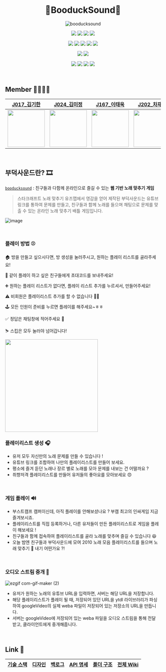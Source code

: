 <h1 align="center"> 🐥BooduckSound🐥 </h1>
<div align="center"><img src="https://user-images.githubusercontent.com/49841765/139250079-ebf5d063-5fac-40d9-8c7a-b59989baa1e0.png" alt="booducksound"/></div>
<div align="center">
  <p>
    <img src="https://img.shields.io/badge/TypeScript-3178C6?style=flat-square&logo=TypeScript&logoColor=white"/>
    <img src="https://img.shields.io/badge/Socket.io-010101?style=flat-square&logo=Socket.io&logoColor=white"/>
    <img src="https://img.shields.io/badge/ESLint-4B32C3?style=flat-square&logo=ESLint&logoColor=white"/>
    <img src="https://img.shields.io/badge/Prettier-F7B93E?style=flat-square&logo=Prettier&logoColor=white"/>
  </p>
  <p>
    <img src="https://img.shields.io/badge/React-61DAFB?style=flat-square&logo=React&logoColor=white"/>
    <img src="https://img.shields.io/badge/Next.js-000000?style=flat-square&logo=Next.js&logoColor=white"/>
    <img src="https://img.shields.io/badge/Redux-764ABC?style=flat-square&logo=Redux&logoColor=white"/>
    <img src="https://img.shields.io/badge/emotion-DB7093?style=flat-square&logo=styled-components&logoColor=white"/>
    <img src="https://img.shields.io/badge/Testing Library-E33332?style=flat-square&logo=Testing Library&logoColor=white"/>
  </p>
  <p>
    <img src="https://img.shields.io/badge/Express-000000?style=flat-square&logo=Express&logoColor=white"/>
    <img src="https://img.shields.io/badge/MongoDB-47A248?style=flat-square&logo=MongoDB&logoColor=white"/>
  </p>
  <p>
    <img src="https://img.shields.io/badge/NGINX-009639?style=flat-square&logo=NGINX&logoColor=white"/>
    <img src="https://img.shields.io/badge/PM2-2B037A?style=flat-square&logo=PM2&logoColor=white"/>
    <img src="https://img.shields.io/badge/Naver Cloud-03C75A?style=flat-square&logo=Naver&logoColor=white"/>
    <img src="https://img.shields.io/badge/Github Actions-2088FF?style=flat-square&logo=Github Actions&logoColor=white"/>
  </p>
</div>

<br>

## Member 👨‍👨‍👦‍👦

<div align="center">

|                 [J017\_김기한](https://github.com/vgihan)                 |                [J024\_김미정](https://github.com/guiyomj)                 |               [J167\_이태욱](https://github.com/leetaewook)               |               [J202\_차재명](https://github.com/Coreight98)               |
| :-----------------------------------------------------------------------: | :-----------------------------------------------------------------------: | :-----------------------------------------------------------------------: | :-----------------------------------------------------------------------: |
| <img src='https://avatars.githubusercontent.com/u/49841765?v=4' width=120> | <img src='https://avatars.githubusercontent.com/u/57428261?v=4' width=120> | <img src='https://avatars.githubusercontent.com/u/72855455?v=4' width=120> | <img src='https://avatars.githubusercontent.com/u/38166372?v=4' width=120> |

</div>

<br>

## 부덕사운드란? 🎞

<div class="callout">
  <div>
    <p><code><a href='https://booducksound.com'>booducksound</a></code> : 친구들과 다함께 온라인으로 즐길 수 있는 <b>웹 기반 노래 맞추기 게임</b></p>
  </div>
</div>

> 스타크래프트 노래 맞추기 유즈맵에서 영감을 얻어 제작된 부덕사운드는 유튜브 링크를 통하여 문제를 만들고, 친구들과 함께 노래를 들으며 채팅으로 문제를 맞출 수 있는 온라인 노래 맞추기 배틀 게임입니다.


![image](https://user-images.githubusercontent.com/49841765/143986906-2c3680a6-5edc-40dc-8ce6-16d9982447d0.png)

<br>

### 플레이 방법 ⚾

🏠 방을 만들고 싶으시다면, 방 생성을 눌러주시고, 원하는 플레이 리스트를 골라주세요!

🎉 같이 플레이 하고 싶은 친구들에게 초대코드를 보내주세요!

➕ 원하는 플레이 리스트가 없다면, 플레이 리스트 추가를 누르셔서, 만들어주세요!

⚠️ 비회원은 플레이리스트 추가를 할 수 없습니다 🥲🥲

🕹 모든 인원이 준비를 누르면 플레이를 해주세요~ㅎㅎ

✅ 정답은 채팅창에 적어주세요 🧡

⛷ 스킵은 모두 눌러야 넘어갑니다!

<img src='https://media2.giphy.com/media/4oMoIbIQrvCjm/giphy.gif?cid=ecf05e47esel7g35iuq4diuyz01iw911vkecytet7dkfn18b&rid=giphy.gif&ct=g' width=300 />

<br>

### 플레이리스트 생성 🎧

- 유저 모두 자신만의 노래 문제를 만들 수 있습니다 !
- 유튜브 링크를 조합하여 나만의 플레이리스트를 만들어 보세요.
- 평소에 즐겨 듣던 노래나 장르 별로 노래를 모아 문제를 내보는 건 어떨까요 ?
- 취향저격 플레이리스트를 만들어 유저들의 좋아요를 모아보세요 😍

<br>

### 게임 플레이 🔊

- 부스트캠프 캠퍼이신데, 아직 플레이를 안해보셨나요 ? 부캠 최고의 인싸게임 지금 즐겨보시죠.
- 플레이리스트를 직접 등록하거나, 다른 유저들이 만든 플레이리스트로 게임을 플레이 해보세요 !
- 친구들과 함께 접속하여 플레이리스트를 골라 노래를 맞추며 즐길 수 있습니다 😆
- 오늘 밤엔 친구들과 부덕사운드에 모여 2010 노래 모음 플레이리스트를 들으며 노래 맞추기 🍗 내기 어떤가요 ?!

<br>

### 오디오 스트림 중개 🎵

![ezgif com-gif-maker (2)](https://user-images.githubusercontent.com/49841765/143987304-3500bcac-561c-4bed-92b1-5fc306e8dd99.gif)

- 유저가 원하는 노래의 유튜브 URL을 입력하면, 서버는 해당 URL을 저장합니다.
- 해당 플레이리스트가 플레이 될 때, 저장되어 있던 URL을 ytdl 라이브러리가 파싱하여 googleVideo의 실제 weba 파일이 저장되어 있는 저장소의 URL을 만듭니다.
- 서버는 googleVideo에 저장되어 있는 weba 파일을 오디오 스트림을 통해 전달 받고, 클라이언트에게 중개해줍니다.

<br>

## Link 🎈

<div align=center>
  
| [기술 스택](https://github.com/boostcampwm-2021/web02-booducksound/wiki/%EA%B8%B0%EC%88%A0-%EC%8A%A4%ED%83%9D) | [디자인](https://www.figma.com/file/gLcrrYjkIrJPcMDj1RfisT/Untitled?node-id=0%3A1) | [백로그](https://docs.google.com/spreadsheets/d/1hkYKBwJsvGKt0R97B90KXuOqpwD8KcIyOTHcTGO9qLc/edit#gid=0) | [API 명세](https://github.com/boostcampwm-2021/web02-booducksound/wiki/API-%EB%AA%85%EC%84%B8) | [폴더 구조](https://github.com/boostcampwm-2021/web02-booducksound/wiki/%ED%8F%B4%EB%8D%94-%EA%B5%AC%EC%A1%B0) | [전체 Wiki](https://github.com/boostcampwm-2021/web02-booducksound/wiki) |
|---|---|---|---|---|---|
  
</div>

